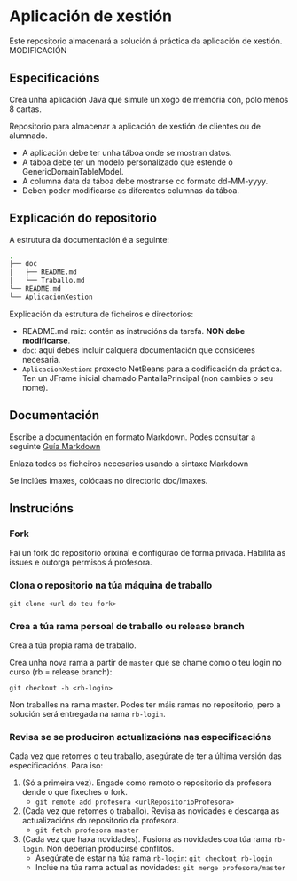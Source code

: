 # Aplicación de xestión

Este repositorio almacenará a solución á práctica da aplicación de xestión. MODIFICACIÓN

## Especificacións

Crea unha aplicación Java que simule un xogo de memoria con, polo menos 8 cartas.


Repositorio para almacenar a aplicación de xestión de clientes ou de alumnado.
- A aplicación debe ter unha táboa onde se mostran datos.
- A táboa debe ter un modelo personalizado que estende o GenericDomainTableModel.
- A columna data da táboa debe mostrarse co formato dd-MM-yyyy.
- Deben poder modificarse as diferentes columnas da táboa.

## Explicación do repositorio

A estrutura da documentación é a seguinte:

```bash
.
├── doc
│   ├── README.md
│   └── Traballo.md
└── README.md
└── AplicacionXestion
```

Explicación da estrutura de ficheiros e directorios:

- README.md raiz: contén as instrucións da tarefa. **NON debe modificarse**.
- `doc`: aquí debes incluír calquera documentación que consideres necesaria.
- `AplicacionXestion`: proxecto NetBeans para a codificación da práctica. Ten un JFrame inicial chamado PantallaPrincipal (non cambies o seu nome).

## Documentación

Escribe a documentación en formato Markdown. Podes consultar a seguinte [Guía Markdown](https://github.com/adam-p/markdown-here/wiki/Markdown-Cheatsheet)

Enlaza todos os ficheiros necesarios usando a sintaxe Markdown

Se inclúes imaxes, colócaas no directorio doc/imaxes.

## Instrucións

### Fork

Fai un fork do repositorio orixinal e configúrao de forma privada. Habilita as issues e outorga permisos á profesora.

### Clona o repositorio na túa máquina de traballo

`git clone <url do teu fork>`

### Crea a túa rama persoal de traballo ou release branch

Crea a túa propia rama de traballo.

Crea unha nova rama a partir de `master` que se chame como o teu login no curso (rb = release branch):

`git checkout -b <rb-login>`

Non traballes na rama master. Podes ter máis ramas no repositorio, pero a solución será entregada na rama `rb-login`.

### Revisa se se produciron actualizacións nas especificacións

Cada vez que retomes o teu traballo, asegúrate de ter a última versión das especificacións. Para iso:

1. (Só a primeira vez). Engade como remoto o repositorio da profesora dende o que fixeches o fork.
    - `git remote add profesora <urlRepositorioProfesora>`
2. (Cada vez que retomes o traballo). Revisa as novidades e descarga as actualizacións do repositorio da profesora.
    - `git fetch profesora master`
3. (Cada vez que haxa novidades). Fusiona as novidades coa túa rama `rb-login`. Non deberían producirse conflitos.
    - Asegúrate de estar na túa rama `rb-login`: `git checkout rb-login`
    - Inclúe na túa rama actual as novidades: `git merge profesora/master`